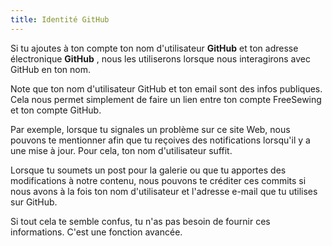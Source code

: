 ```yaml
---
title: Identité GitHub
---
```


Si tu ajoutes à ton compte ton nom d'utilisateur **GitHub** et ton adresse électronique **GitHub** , nous les utiliserons lorsque nous interagirons avec GitHub en ton nom.

Note que ton nom d'utilisateur GitHub et ton email sont des infos publiques. Cela nous permet simplement de faire un lien entre ton compte FreeSewing et ton compte GitHub.

Par exemple, lorsque tu signales un problème sur ce site Web, nous pouvons te mentionner afin que tu reçoives des notifications lorsqu'il y a une mise à jour. Pour cela, ton nom d'utilisateur suffit.

Lorsque tu soumets un post pour la galerie ou que tu apportes des modifications à notre contenu, nous pouvons te créditer ces commits si nous avons à la fois ton nom d'utilisateur et l'adresse e-mail que tu utilises sur GitHub.

<Note compact>Si tout cela te semble confus, tu n'as pas besoin de fournir ces informations. C'est une fonction avancée.</Note>
